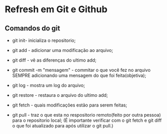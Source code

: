# Refresh em Git e Github

## Comandos do git

* git init- inicializa o repositorio;

* git add - adicionar uma modificação ao arquivo;

* git diff - vê as diferenças do ultimo add;

* git commit -m "mensagem" - commitar o que você fez no arquivo SEMPRE adicionando uma mensagem do que foi feita(objetiva);

* git log - mostra um log do arquivo;

* git restore - restaura o arquivo do ultimo add;

* git fetch - quais modificações estão para serem feitas;

* git pull - traz o que esta no respositorio remoto(feito por outra pessoa) para o repositorio local;
(É importante verificar com o git fetch e git diff o que foi atualizado para após utilizar o git pull.)

